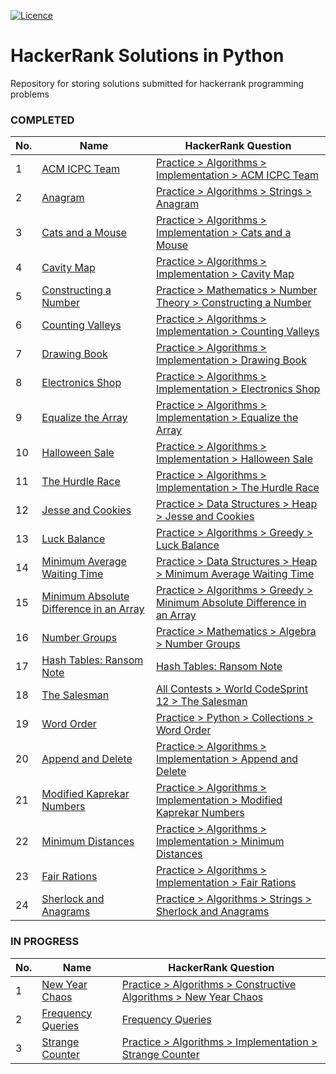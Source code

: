 [![Licence](https://img.shields.io/github/license/Ileriayo/markdown-badges?style=for-the-badge)](./LICENSE)


# HackerRank Solutions in Python
Repository for storing solutions submitted for hackerrank programming problems

### COMPLETED

| No. | Name | HackerRank Question | 
| --- | ---- | ------------------- |
| 1 | [ACM ICPC Team](./solutions/python/acm-icpc-team.py) | [Practice > Algorithms > Implementation > ACM ICPC Team](https://www.hackerrank.com/challenges/acm-icpc-team/problem) |
| 2 | [Anagram](./solutions/python/anagram.py) | [Practice > Algorithms > Strings > Anagram](https://www.hackerrank.com/challenges/anagram/problem) |
| 3 | [Cats and a Mouse](./solutions/python/cats-and-a-mouse.py) | [Practice > Algorithms > Implementation > Cats and a Mouse](https://www.hackerrank.com/challenges/cats-and-a-mouse/problem) |
| 4 | [Cavity Map](./solutions/python/cavity-map.py) | [Practice > Algorithms > Implementation > Cavity Map](https://www.hackerrank.com/challenges/cavity-map/problem) |
| 5 | [Constructing a Number](./solutions/python/constructing-a-number.py) | [Practice > Mathematics > Number Theory > Constructing a Number](https://www.hackerrank.com/challenges/constructing-a-number/problem) |
| 6 | [Counting Valleys](./solutions/python/counting-valleys.py) | [Practice > Algorithms > Implementation > Counting Valleys](https://www.hackerrank.com/challenges/counting-valleys/problem) |
| 7 | [Drawing Book](./solutions/python/drawing-book.py) | [Practice > Algorithms > Implementation > Drawing Book](https://www.hackerrank.com/challenges/drawing-book/problem) |
| 8 | [Electronics Shop](./solutions/python/electronics-shop.py) | [Practice > Algorithms > Implementation > Electronics Shop](https://www.hackerrank.com/challenges/electronics-shop/problem) |
| 9 | [Equalize the Array](./solutions/python/equalize-the-array.py) | [Practice > Algorithms > Implementation > Equalize the Array](https://www.hackerrank.com/challenges/equality-in-a-array/problem) |
| 10 | [Halloween Sale](./solutions/python/halloween-sale.py) | [Practice > Algorithms > Implementation > Halloween Sale](https://www.hackerrank.com/challenges/halloween-sale/problem) |
| 11 | [The Hurdle Race](./solutions/python/the-hurdle-race.py) | [Practice > Algorithms > Implementation > The Hurdle Race](https://www.hackerrank.com/challenges/the-hurdle-race/problem) |
| 12 | [Jesse and Cookies](./solutions/python/jesse-and-cookies.py) | [Practice > Data Structures > Heap > Jesse and Cookies](https://www.hackerrank.com/challenges/jesse-and-cookies/problem) |
| 13 | [Luck Balance](./solutions/python/luck-balance.py) | [Practice > Algorithms > Greedy > Luck Balance](https://www.hackerrank.com/challenges/luck-balance/) |
| 14 | [Minimum Average Waiting Time](./solutions/python/minimum-average-waiting-time.py) | [Practice > Data Structures > Heap > Minimum Average Waiting Time](https://www.hackerrank.com/challenges/minimum-average-waiting-time/problem) |
| 15 | [Minimum Absolute Difference in an Array](./solutions/python/minimum-absolute-difference-in-an-array.py) | [Practice > Algorithms > Greedy > Minimum Absolute Difference in an Array](https://www.hackerrank.com/challenges/minimum-absolute-difference-in-an-array/) |
| 16 | [Number Groups](./solutions/python/number-groups.py) | [Practice > Mathematics > Algebra > Number Groups](https://www.hackerrank.com/challenges/number-groups/problem) |
| 17 | [Hash Tables: Ransom Note](./solutions/python/ransom-note.py) | [Hash Tables: Ransom Note](https://www.hackerrank.com/challenges/ctci-ransom-note/problem) |
| 18 | [The Salesman](./solutions/python/the-salesman.py) | [All Contests > World CodeSprint 12 > The Salesman](https://www.hackerrank.com/contests/world-codesprint-12/challenges/the-salesman/problem) |
| 19 | [Word Order](./solutions/python/word-order.py) | [Practice > Python > Collections > Word Order](https://www.hackerrank.com/challenges/word-order/problem) |
| 20 | [Append and Delete](./solutions/python/append-and-delete.py) | [Practice > Algorithms > Implementation > Append and Delete](https://www.hackerrank.com/challenges/append-and-delete/problem) |
| 21 | [Modified Kaprekar Numbers](./solutions/python/modified-kaprekar-numbers.py) | [Practice > Algorithms > Implementation > Modified Kaprekar Numbers](https://www.hackerrank.com/challenges/kaprekar-numbers/problem) |
| 22 | [Minimum Distances](./solutions/python/minimum-distances.py) | [Practice > Algorithms > Implementation > Minimum Distances](https://www.hackerrank.com/challenges/minimum-distances/problem) |
| 23 | [Fair Rations](./solutions/python/fair-rations.py) | [Practice > Algorithms > Implementation > Fair Rations](https://www.hackerrank.com/challenges/fair-rations/problem) |
| 24 | [Sherlock and Anagrams](./solutions/python/sherlock-and-anagrams.py) | [Practice > Algorithms > Strings > Sherlock and Anagrams](https://www.hackerrank.com/challenges/sherlock-and-anagrams/problem) |
<!---
| N/A | [Programming Competition](./solutions/python/programming-competition.py) | [Unknown Question] |
--->

### IN PROGRESS

| No. | Name | HackerRank Question | 
| --- | ---- | ------------------- |
| 1 | [New Year Chaos](./solutions/python/new-year-chaos.py) | [Practice > Algorithms > Constructive Algorithms > New Year Chaos](https://www.hackerrank.com/challenges/new-year-chaos/problem) |
| 2 | [Frequency Queries](./solutions/python/frequency-queries.py) | [Frequency Queries](https://www.hackerrank.com/challenges/frequency-queries/problem) |
| 3 | [Strange Counter](./solutions/python/strange-counter.py) | [Practice > Algorithms > Implementation > Strange Counter](https://www.hackerrank.com/challenges/strange-code/problem) |

